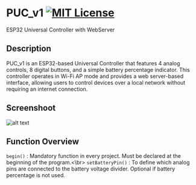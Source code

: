 # PUC_v1 [![MIT License](https://img.shields.io/badge/License-MIT-green.svg)](https://choosealicense.com/licenses/mit/)
ESP32 Universal Controller with WebServer

## Description
PUC_v1 is an ESP32-based Universal Controller that features 4 analog controls, 8 digital buttons, and a simple battery percentage indicator. This controller operates in Wi-Fi AP mode and provides a web server-based interface, allowing users to control devices over a local network without requiring an internet connection.

## Screenshoot
![alt text](https://github.com/PrasZ24/PUC_v1/blob/main/Screenshoot/image.png?raw=true)

## Function Overview
`begin()` : Mandatory function in every project. Must be declared at the beginning of the program.<\br>
`setBatteryPin()` : To define which analog pins are connected to the battery voltage divider. Optional if battery percentage is not used.

